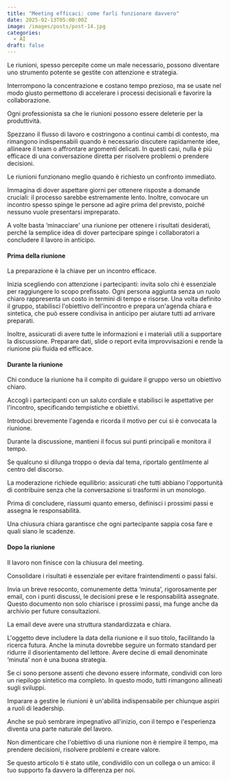 ```yaml
---
title: "Meeting efficaci: come farli funzionare davvero"
date: 2025-02-13T05:00:00Z
image: /images/posts/post-14.jpg
categories: 
  - AI
draft: false
---
```


Le riunioni, spesso percepite come un male necessario, possono diventare uno strumento potente se gestite con attenzione e strategia.

Interrompono la concentrazione e costano tempo prezioso, ma se usate nel modo giusto permettono di accelerare i processi decisionali e favorire la collaborazione.

Ogni professionista sa che le riunioni possono essere deleterie per la produttività.

Spezzano il flusso di lavoro e costringono a continui cambi di contesto, ma rimangono indispensabili quando è necessario discutere rapidamente idee, allineare il team o affrontare argomenti delicati. In questi casi, nulla è più efficace di una conversazione diretta per risolvere problemi o prendere decisioni.

Le riunioni funzionano meglio quando è richiesto un confronto immediato.

Immagina di dover aspettare giorni per ottenere risposte a domande cruciali: il processo sarebbe estremamente lento. Inoltre, convocare un incontro spesso spinge le persone ad agire prima del previsto, poiché nessuno vuole presentarsi impreparato.

A volte basta ‘minacciare' una riunione per ottenere i risultati desiderati, perché la semplice idea di dover partecipare spinge i collaboratori a concludere il lavoro in anticipo.

#### Prima della riunione
La preparazione è la chiave per un incontro efficace.

Inizia scegliendo con attenzione i partecipanti: invita solo chi è essenziale per raggiungere lo scopo prefissato. Ogni persona aggiunta senza un ruolo chiaro rappresenta un costo in termini di tempo e risorse. Una volta definito il gruppo, stabilisci l'obiettivo dell'incontro e prepara un'agenda chiara e sintetica, che può essere condivisa in anticipo per aiutare tutti ad arrivare preparati.

Inoltre, assicurati di avere tutte le informazioni e i materiali utili a supportare la discussione. Preparare dati, slide o report evita improvvisazioni e rende la riunione più fluida ed efficace.

#### Durante la riunione
Chi conduce la riunione ha il compito di guidare il gruppo verso un obiettivo chiaro.

Accogli i partecipanti con un saluto cordiale e stabilisci le aspettative per l'incontro, specificando tempistiche e obiettivi.

Introduci brevemente l'agenda e ricorda il motivo per cui si è convocata la riunione.

Durante la discussione, mantieni il focus sui punti principali e monitora il tempo.

Se qualcuno si dilunga troppo o devia dal tema, riportalo gentilmente al centro del discorso.

La moderazione richiede equilibrio: assicurati che tutti abbiano l'opportunità di contribuire senza che la conversazione si trasformi in un monologo.

Prima di concludere, riassumi quanto emerso, definisci i prossimi passi e assegna le responsabilità.

Una chiusura chiara garantisce che ogni partecipante sappia cosa fare e quali siano le scadenze.

#### Dopo la riunione
Il lavoro non finisce con la chiusura del meeting.

Consolidare i risultati è essenziale per evitare fraintendimenti o passi falsi.

Invia un breve resoconto, comunemente detta ‘minuta', rigorosamente per email, con i punti discussi, le decisioni prese e le responsabilità assegnate. Questo documento non solo chiarisce i prossimi passi, ma funge anche da archivio per future consultazioni.

La email deve avere una struttura standardizzata e chiara.

L'oggetto deve includere la data della riunione e il suo titolo, facilitando la ricerca futura. Anche la minuta dovrebbe seguire un formato standard per ridurre il disorientamento del lettore. Avere decine di email denominate ‘minuta' non è una buona strategia.

Se ci sono persone assenti che devono essere informate, condividi con loro un riepilogo sintetico ma completo. In questo modo, tutti rimangono allineati sugli sviluppi.

Imparare a gestire le riunioni è un'abilità indispensabile per chiunque aspiri a ruoli di leadership.

Anche se può sembrare impegnativo all'inizio, con il tempo e l'esperienza diventa una parte naturale del lavoro.

Non dimenticare che l'obiettivo di una riunione non è riempire il tempo, ma prendere decisioni, risolvere problemi e creare valore.

Se questo articolo ti è stato utile, condividilo con un collega o un amico: il tuo supporto fa davvero la differenza per noi.